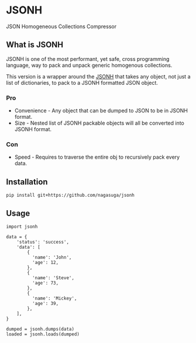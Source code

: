 # JSONH
JSON Homogeneous Collections Compressor

## What is JSONH

JSONH is one of the most performant, yet safe, cross programming language, way to pack and unpack generic homogenous collections.

This version is a wrapper around the [JSONH](https://github.com/WebReflection/JSONH) that takes any object, not just a list of dictionaries, to pack to a JSONH formatted JSON object.

### Pro

  * Convenience - Any object that can be dumped to JSON to be in JSONH format.
  * Size - Nested list of JSONH packable objects will all be converted into JSONH format.

### Con

  * Speed - Requires to traverse the entire obj to recursively pack every data.

## Installation

```
pip install git+https://github.com/nagasuga/jsonh
```

## Usage

```
import jsonh

data = {
    'status': 'success',
    'data': [
        {
          'name': 'John',
          'age': 12,
        },
        {
          'name': 'Steve',
          'age': 73,
        },
        {
          'name': 'Mickey',
          'age': 39,
        },
    ],
}

dumped = jsonh.dumps(data)
loaded = jsonh.loads(dumped)

```
